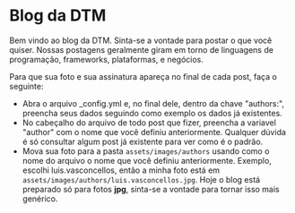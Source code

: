 Blog da DTM
===========

Bem vindo ao blog da DTM. Sinta-se a vontade para postar o que você quiser. Nossas postagens geralmente giram em torno de linguagens de programação, frameworks, plataformas, e negócios.

Para que sua foto e sua assinatura apareça no final de cada post, faça o seguinte:

  * Abra o arquivo _config.yml e, no final dele, dentro da chave "authors:", preencha seus dados seguindo como exemplo os dados já existentes.
  * No cabeçalho do arquivo de todo post que fizer, preencha a variavel "author" com o nome que você definiu anteriormente. Qualquer dúvida é só consultar algum post já existente para ver como é o padrão.
  * Mova sua foto para a pasta ```assets/images/authors``` usando como o nome do arquivo o nome que você definiu anteriormente. Exemplo, escolhi luis.vasconcellos, então a minha foto está em ```assets/images/authors/luis.vasconcellos.jpg```. Hoje o blog está preparado só para fotos **jpg**, sinta-se a vontade para tornar isso mais genérico.
